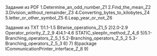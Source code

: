Задания из PDF
1.Determine_an_odd_number_Z1
2.Find_the_mean_Z2
3.Division_without_remainder_Z3
4.Converting_bytes_to_kilobytes_Z4
5.letter_or_other_symbol_Z5
6.Leap_year_or_not_Z6

Задания из TXT
1)1.1-1.5 Bitwise_operations_Z1_5
2)2.0-2.9 Operator_priority_Z_2_9
4)4.1-4.6 STATIC_sleepIn_method_Z_4_6
5)5.1-Branching_operators_Z_5_1
  5.2-Branching_operators_Z_5_2
  5.3-Branching_operators_Z_5_3
6)
7)
8)package ICommunicationPrinter_interface_Z_8
9)
